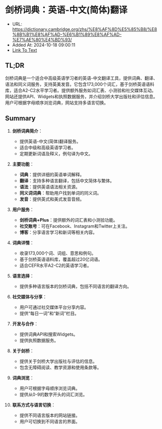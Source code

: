 # 剑桥词典：英语-中文(简体)翻译
- URL: https://dictionary.cambridge.org/zhs/%E8%AF%8D%E5%85%B8/%E8%8B%B1%E8%AF%AD-%E6%B1%89%E8%AF%AD-%E7%AE%80%E4%BD%93/
- Added At: 2024-10-18 09:00:11
- [Link To Text](2024-10-18-剑桥词典：英语-中文(简体)翻译_raw.md)

## TL;DR
剑桥词典是一个适合中高级英语学习者的英语-中文翻译工具，提供词典、翻译、语法和同义词服务，支持英美发音。它包含173,000个词汇，基于剑桥英语语料库，适合A2-C2水平学习者。提供额外服务如词汇表、小测验和社交媒体互动。网站还提供API、Widgets和执照数据服务，并介绍剑桥大学出版社和评估信息。用户可根据字母顺序浏览词典，网站支持多语言切换。

## Summary
1. **剑桥词典简介**：
   - 提供英语-中文(简体)翻译服务。
   - 适合中级和高级英语学习者。
   - 定期更新词语及释义，例句译为中文。

2. **主要功能**：
   - **词典**：提供详细的英语单词解释。
   - **翻译**：支持多种语言翻译，包括中文简体与繁体。
   - **语法**：提供英语语法相关资源。
   - **同义词词典**：帮助用户找到单词的同义词。
   - **发音**：提供英式和美式发音音频。

3. **用户服务**：
   - **剑桥词典+Plus**：提供额外的词汇表和小测验功能。
   - **社交账号**：可在Facebook、Instagram和Twitter上关注。
   - **博客**：分享语言学习和新词等相关内容。

4. **词典详情**：
   - 收录173,000个词、词组、意思和例句。
   - 基于剑桥英语语料库，覆盖超过20亿词语。
   - 适合CEFR水平A2-C2的英语学习者。

5. **语言选择**：
   - 提供多种语言版本的剑桥词典，包括不同语言的翻译方向。

6. **社交媒体与分享**：
   - 用户可通过社交媒体平台分享内容。
   - 提供“每日一词”和“新词”栏目。

7. **开发与合作**：
   - 提供词典API和搜索Widgets。
   - 提供执照数据服务。

8. **关于剑桥**：
   - 提供关于剑桥大学出版社与评估的信息。
   - 包含无障碍阅读、教学资源和使用条款等。

9. **词典浏览**：
   - 用户可根据字母顺序浏览词典。
   - 提供从0-9的数字开头的词汇浏览。

10. **联系方式与语言切换**：
    - 提供不同语言版本的网站链接。
    - 用户可切换到不同语言的界面。
